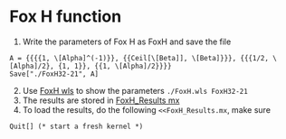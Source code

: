 # Fox H function
1. Write the parameters of Fox H as FoxH and save the file
```
A = {{{{1, \[Alpha]^(-1)}}, {{Ceil[\[Beta]], \[Beta]}}}, {{{1/2, \[Alpha]/2}, {1, 1}}, {{1, \[Alpha]/2}}}}
Save["./FoxH32-21", A]
```
2. Use [FoxH wls](./FoxH.wls) to show the parameters `./FoxH.wls FoxH32-21`
3. The results are stored in [FoxH_Results mx](./FoxH_Results.mx)
4. To load the results, do the following `<<FoxH_Results.mx`, make sure 
```
Quit[] (* start a fresh kernel *)
```

